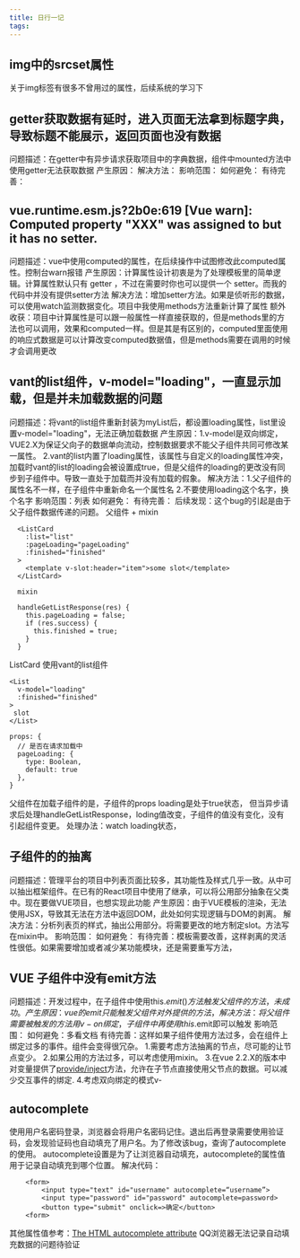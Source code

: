 ```yaml
---
title: 日行一记
tags:
---
```


## img中的srcset属性
关于img标签有很多不曾用过的属性，后续系统的学习下

## getter获取数据有延时，进入页面无法拿到标题字典，导致标题不能展示，返回页面也没有数据
问题描述：在getter中有异步请求获取项目中的字典数据，组件中mounted方法中使用getter无法获取数据
产生原因：
解决方法：
影响范围：
如何避免：
有待完善：
## vue.runtime.esm.js?2b0e:619 [Vue warn]: Computed property "XXX" was assigned to but it has no setter.
问题描述：vue中使用computed的属性，在后续操作中试图修改此computed属性。控制台warn报错
产生原因：计算属性设计初衷是为了处理模板里的简单逻辑。计算属性默认只有 getter ，不过在需要时你也可以提供一个 setter。而我的代码中并没有提供setter方法
解决方法：增加setter方法。如果是侦听形的数据，可以使用watch监测数据变化。项目中我使用methods方法重新计算了属性
额外收获：项目中计算属性是可以跟一般属性一样直接获取的，但是methods里的方法也可以调用，效果和computed一样。但是其是有区别的，computed里面使用的响应式数据是可以计算改变computed数据值，但是methods需要在调用的时候才会调用更改

## vant的list组件，v-model="loading"，一直显示加载，但是并未加载数据的问题
问题描述：将vant的list组件重新封装为myList后，都设置loading属性，list里设置v-model="loading"，无法正确加载数据
产生原因：1.v-model是双向绑定，VUE2.X为保证父向子的数据单向流动，控制数据要求不能父子组件共同可修改某一属性。
        2.vant的list内置了loading属性，该属性与自定义的loading属性冲突，加载时vant的list的loading会被设置成true，但是父组件的loading的更改没有同步到子组件中。导致一直处于加载而并没有加载的假象。
解决方法：1.父子组件的属性名不一样，在子组件中重新命名一个属性名
        2.不要使用loading这个名字，换个名字
影响范围：列表
如何避免：
有待完善：
后续发现：这个bug的引起是由于父子组件数据传递的问题。
父组件 + mixin
```
  <ListCard
    :list="list"
    :pageLoading="pageLoading"
    :finished="finished"
  >
    <template v-slot:header="item">some slot</template>
  </ListCard>

  mixin

  handleGetListResponse(res) {
    this.pageLoading = false;
    if (res.success) {
      this.finished = true;
    }
  }
```
ListCard 使用vant的list组件
```
<List
  v-model="loading"
  :finished="finished"
>
 slot
</List>

props: {
  // 是否在请求加载中
  pageLoading: {
    type: Boolean,
    default: true
  },
}
```
父组件在加载子组件的是，子组件的props loading是处于true状态， 但当异步请求后处理handleGetListResponse，loding值改变，子组件的值没有变化，没有引起组件变更。
处理办法：watch loading状态，

## 子组件的的抽离
问题描述：管理平台的项目中列表页面比较多，其功能性及样式几乎一致。从中可以抽出框架组件。在已有的React项目中使用了继承，可以将公用部分抽象在父类中。现在要做VUE项目，也想实现此功能
产生原因：由于VUE模板的渲染，无法使用JSX，导致其无法在方法中返回DOM，此处如何实现逻辑与DOM的剥离。
解决方法：分析列表页的样式，抽出公用部分。将需要更改的地方制定slot。方法写在mixin中。
影响范围：
如何避免：
有待完善：模板需要改善，这样剥离的灵活性很低。如果需要增加或者减少某功能模块，还是需要重写方法，

## VUE 子组件中没有emit方法
问题描述：开发过程中，在子组件中使用this.$emit()方法触发父组件的方法，未成功。
产生原因：vue的emit只能触发父组件对外提供的方法，
解决方法：将父组件需要被触发的方法用v-on绑定，子组件中再使用this.$emit即可以触发
影响范围：
如何避免：多看文档
有待完善：这样如果子组件使用方法过多，会在组件上绑定过多的事件。组件会变得很冗杂。
        1.需要考虑方法抽离的节点，尽可能的让节点变少。
        2.如果公用的方法过多，可以考虑使用mixin。
        3.在vue 2.2.X的版本中对变量提供了[provide/inject](https://cn.vuejs.org/v2/api/#provide-inject)方法，允许在子节点直接使用父节点的数据。可以减少交互事件的绑定.
        4.考虑双向绑定的模式v-

## autocomplete
使用用户名密码登录，浏览器会将用户名密码记住。退出后再登录需要使用验证码，会发现验证码也自动填充了用户名。为了修改该bug，查询了autocomplete的使用。
autocomplete设置是为了让浏览器自动填充，autocomplete的属性值用于记录自动填充到哪个位置。
解决代码：
```
    <form>
        <input type="text" id="username" autocomplete=“username”>
        <input type="password" id="password" autocomplete=password>
        <button type="submit" onclick=>确定</button>
    <form>
```

其他属性值参考：[The HTML autocomplete attribute](https://developer.mozilla.org/en-US/docs/Web/HTML/Attributes/autocomplete)
QQ浏览器无法记录自动填充数据的问题待验证
